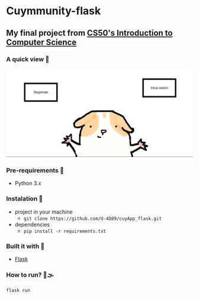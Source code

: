# Cuymmunity-flask
My final project from [CS50's Introduction to Computer Science](https://www.edx.org/es/course/introduction-computer-science-harvardx-cs50x)
---


### A quick view 👀
 ![Homepage](photos/readme/homepage.png "homepage")
 
 
### Pre-requirements 📝
- Python 3.x


### Instalation 🔧
 - project in your machine
    - ```git clone https://github.com/U-4D89/cuyApp_flask.git```
 - dependencies
    - ```pip install -r requirements.txt```


### Built it with 🔨
- [Flask](https://flask.palletsprojects.com/en/2.0.x/)



### How to run? 🚗🌫
 ```flask run```
